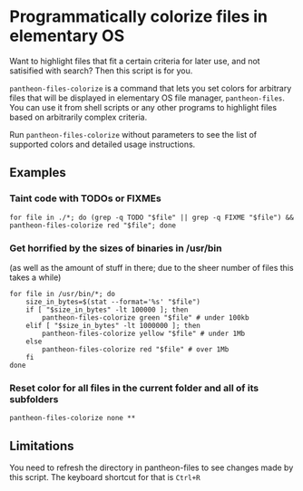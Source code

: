 # Programmatically colorize files in elementary OS

Want to highlight files that fit a certain criteria for later use, and not satisified with search? Then this script is for you.

`pantheon-files-colorize` is a command that lets you set colors for arbitrary files that will be displayed in elementary OS file manager, `pantheon-files`. You can use it from shell scripts or any other programs to highlight files based on arbitrarily complex criteria.

Run `pantheon-files-colorize` without parameters to see the list of supported colors and detailed usage instructions.

## Examples

### Taint code with TODOs or FIXMEs
`for file in ./*; do (grep -q TODO "$file" || grep -q FIXME "$file") && pantheon-files-colorize red "$file"; done`

### Get horrified by the sizes of binaries in /usr/bin
(as well as the amount of stuff in there; due to the sheer number of files this takes a while)
```
for file in /usr/bin/*; do
    size_in_bytes=$(stat --format='%s' "$file")
    if [ "$size_in_bytes" -lt 100000 ]; then
        pantheon-files-colorize green "$file" # under 100kb
    elif [ "$size_in_bytes" -lt 1000000 ]; then
        pantheon-files-colorize yellow "$file" # under 1Mb
    else
        pantheon-files-colorize red "$file" # over 1Mb
    fi
done
```

### Reset color for all files in the current folder and all of its subfolders
`pantheon-files-colorize none **`


## Limitations

You need to refresh the directory in pantheon-files to see changes made by this script. The keyboard shortcut for that is `Ctrl+R`
